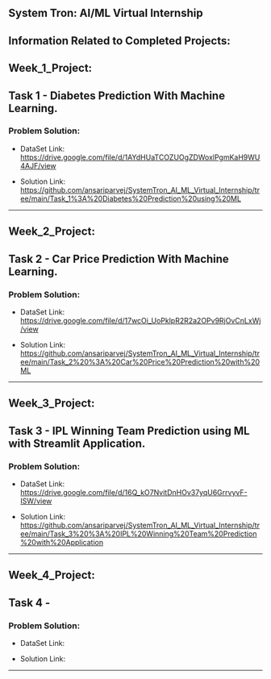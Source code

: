 ## System Tron: AI/ML Virtual Internship

## Information Related to Completed Projects:

## Week_1_Project:

## Task 1 - Diabetes Prediction With Machine Learning.

### Problem Solution:

- DataSet Link: https://drive.google.com/file/d/1AYdHUaTCOZUOgZDWoxlPgmKaH9WU4AJF/view

- Solution Link: https://github.com/ansariparvej/SystemTron_AI_ML_Virtual_Internship/tree/main/Task_1%3A%20Diabetes%20Prediction%20using%20ML

-------------------------------------------------------------------------------------------

## Week_2_Project:

## Task 2 - Car Price Prediction With Machine Learning.

### Problem Solution: 

- DataSet Link: https://drive.google.com/file/d/17wcOi_UoPklpR2R2a2OPv9RjOvCnLxWj/view

- Solution Link: https://github.com/ansariparvej/SystemTron_AI_ML_Virtual_Internship/tree/main/Task_2%20%3A%20Car%20Price%20Prediction%20with%20ML

-------------------------------------------------------------------------------------------

## Week_3_Project:

## Task 3 - IPL Winning Team Prediction using ML with Streamlit Application.

### Problem Solution:

- DataSet Link: https://drive.google.com/file/d/16Q_kO7NvitDnHOv37yqU6GrrvyvF-ISW/view

- Solution Link: https://github.com/ansariparvej/SystemTron_AI_ML_Virtual_Internship/tree/main/Task_3%20%3A%20IPL%20Winning%20Team%20Prediction%20with%20Application

-------------------------------------------------------------------------------------------

## Week_4_Project:

## Task 4 - 

### Problem Solution:

- DataSet Link: 

- Solution Link:

-------------------------------------------------------------------------------------------
